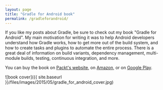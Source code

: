```yaml
---
layout: page
title: "Gradle for Android book"
permalink: /gradleforandroid/
---
```


If you like my posts about Gradle, be sure to check out my book "Gradle for Android". My main motivation for writing it was to help Android developers understand how Gradle works, how to get more out of the build system, and how to create tasks and plugins to automate the entire process. There is a great deal of information on build variants, dependency management, multi-module builds, testing, continuous integration, and more.

You can buy the book on [Packt's website](https://www.packtpub.com/application-development/gradle-android "Gradle for Android - Packt Publishing"), on [Amazon](http://www.amazon.com/gp/product/1783986824/ref=as_li_tl?ie=UTF8&camp=1789&creative=9325&creativeASIN=1783986824&linkCode=as2&tag=kevpelblo-20&linkId=4SC63BNQEBHIDPVH "Gradle for Android - Amazon"), or on [Google Play](https://play.google.com/store/books/details/Kevin_Pelgrims_Gradle_for_Android?id=Uyw0CgAAQBAJ "Gradle for Android - Google Play").

![book cover]({{ site.baseurl }}/files/images/2015/05/gradle_for_android_cover.jpg)
